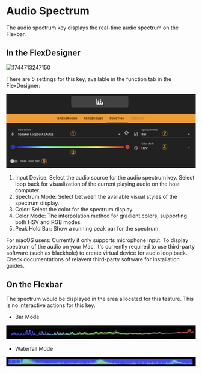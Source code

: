 # Audio Spectrum

The audio spectrum key displays the real-time audio spectrum on the Flexbar.

## In the FlexDesigner

![1744713247150](https://file+.vscode-resource.vscode-cdn.net/c%3A/Users/Aspen/Development/FlexDocumentation/docs/source/functions/gadgets/image/audio_spectrum/1744713247150.png)

There are 5 settings for this key, available in the function tab in the FlexDesigner:

![1744718971816](image/audio_spectrum/1744718971816.png)

1. Input Device: Select the audio source for the audio spectrum key. Select loop back for visualization of the current playing audio on the host computer.
2. Spectrum Mode: Select between the available visual styles of the spectrum display.
3. Color: Select the color for the spectrum display.
4. Color Mode: The interpolation method for gradient colors, supporting both HSV and RGB modes.
5. Peak Hold Bar: Show a running peak bar for the spectrum.

For macOS users: Currently it only supports microphone input. To display spectrum of the audio on your Mac, it's currently required to use third-party software (such as blackhole) to create virtual device for audio loop back. Check documentations of relavent third-party software for installation guides.

## On the Flexbar

The spectrum would be displayed in the area allocated for this feature. This is no interactive actions for this key.

- Bar Mode

![1744719172101](image/audio_spectrum/1744719172101.png)

- Waterfall Mode

![1744719211079](image/audio_spectrum/1744719211079.png)
